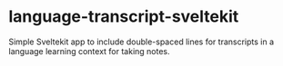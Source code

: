 # language-transcript-sveltekit
Simple Sveltekit app to include double-spaced lines for transcripts in a language learning context for taking notes.
